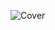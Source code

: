 ![Cover](https://res.cloudinary.com/piaeonia/image/upload/v1645114012/portfolio/us2msjlhcu3j0cdpcglt.png)


